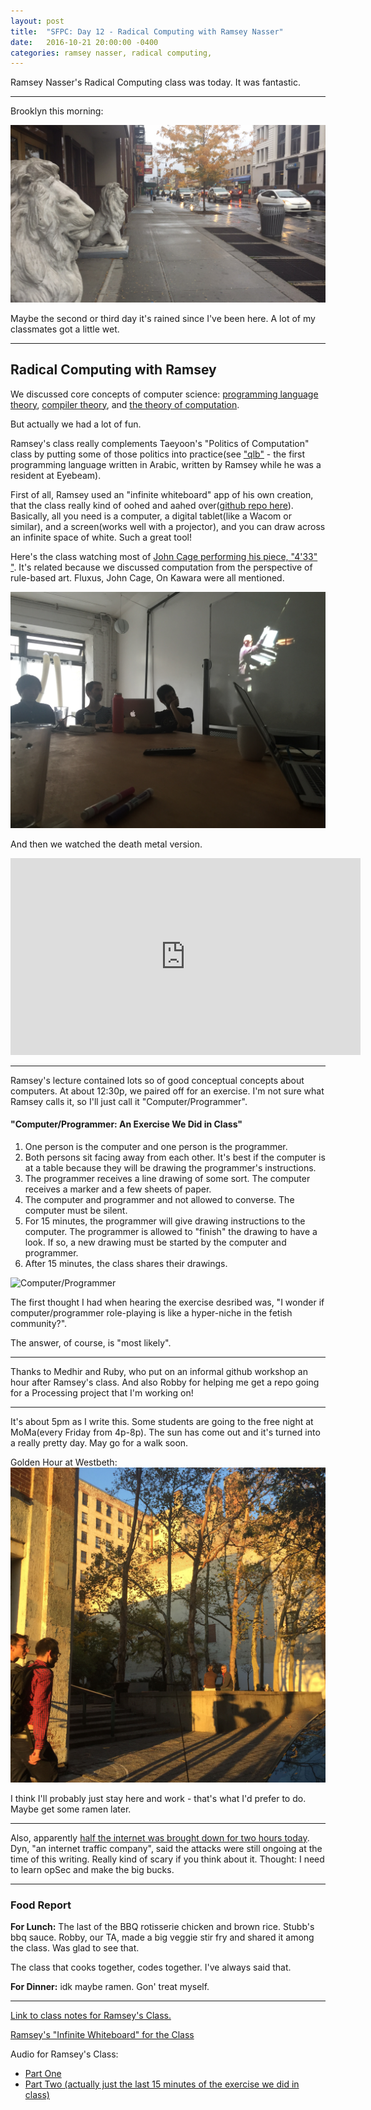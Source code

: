 ```yaml
---
layout: post
title:  "SFPC: Day 12 - Radical Computing with Ramsey Nasser"
date:   2016-10-21 20:00:00 -0400
categories: ramsey nasser, radical computing,
---
```


Ramsey Nasser's Radical Computing class was today. It was fantastic.

-----

Brooklyn this morning:

![Brooklyn lions in the rain](/images/IMG_4562.JPG)

Maybe the second or third day it's rained since I've been here. A lot of my classmates got a little wet.

-----
<h2> Radical Computing with Ramsey </h2>

We discussed core concepts of computer science: [programming language theory](https://en.wikipedia.org/wiki/Programming_language_theory), [compiler theory](https://en.wikipedia.org/wiki/Compiler#Compiler_construction), and [the theory of computation](https://www.google.com/url?sa=t&rct=j&q=&esrc=s&source=web&cd=3&cad=rja&uact=8&ved=0ahUKEwj5o5fV9uzPAhVMND4KHeLjAX4QFggpMAI&url=https%3A%2F%2Fen.wikipedia.org%2Fwiki%2FTheory_of_computation&usg=AFQjCNE9szTvPyUHg7ea8Kb_EqpiWzmaRQ&sig2=PN6qCsNFc2YHw8sr8aHwlA&bvm=bv.136499718,d.cWw).

But actually we had a lot of fun.

Ramsey's class really complements Taeyoon's "Politics of Computation" class by putting some of those politics into practice(see ["qlb"](http://nas.sr/%D9%82%D9%84%D8%A8/) - the first programming language written in Arabic, written by Ramsey while he was a resident at Eyebeam).

First of all, Ramsey used an "infinite whiteboard" app of his own creation, that the class really kind of oohed and aahed over([github repo here](https://github.com/nasser/boards)). Basically, all you need is a computer, a digital tablet(like a Wacom or similar), and a screen(works well with a projector), and you can draw across an infinite space of white. Such a great tool!

Here's the class watching most of [John Cage performing his piece, "4'33" "](https://www.youtube.com/watch?v=gN2zcLBr_VM). It's related because we discussed computation from the perspective of rule-based art. Fluxus, John Cage, On Kawara were all mentioned.

![Watching John Cage perform 4'33"](/images/IMG_4563.JPG)

And then we watched the death metal version.

<iframe width="560" height="315" src="https://www.youtube.com/embed/hUzI3Ui1Eok" frameborder="0"></iframe>

-----

Ramsey's lecture contained lots so of good conceptual concepts about computers. At about 12:30p, we paired off for an exercise. I'm not sure what Ramsey calls it, so I'll just call it "Computer/Programmer".

<h4> "Computer/Programmer: An Exercise We Did in Class" </h4>

1. One person is the computer and one person is the programmer.
2. Both persons sit facing away from each other. It's best if the computer is at a table because they will be drawing the programmer's instructions.
3. The programmer receives a line drawing of some sort. The computer receives a marker and a few sheets of paper.
4. The computer and programmer and not allowed to converse. The computer must be silent.
5. For 15 minutes, the programmer will give drawing instructions to the computer. The programmer is allowed to "finish" the drawing to have a look. If so, a new drawing must be started by the computer and programmer.
6. After 15 minutes, the class shares their drawings.

![Computer/Programmer](/images/IMG_4566.gif)

The first thought I had when hearing the exercise desribed was, "I wonder if computer/programmer role-playing is like a hyper-niche in the fetish community?".

The answer, of course, is "most likely".

----

Thanks to Medhir and Ruby, who put on an informal github workshop an hour after Ramsey's class. And also Robby for helping me get a repo going for a Processing project that I'm working on!

-----

It's about 5pm as I write this. Some students are going to the free night at MoMa(every Friday from 4p-8p). The sun has come out and it's turned into a really pretty day. May go for a walk soon.

Golden Hour at Westbeth:
![Golden Hour at Westbeth](/images/IMG_4580.JPG)

I think I'll probably just stay here and work - that's what I'd prefer to do. Maybe get some ramen later.

-----

Also, apparently [half the internet was brought down for two hours today](http://www.cnbc.com/2016/10/21/major-websites-across-east-coast-knocked-out-in-apparent-ddos-attack.html). Dyn, "an internet traffic company", said the attacks were still ongoing at the time of this writing. Really kind of scary if you think about it. Thought: I need to learn opSec and make the big bucks.

-----

<h3> Food Report </h3>

**For Lunch:** The last of the BBQ rotisserie chicken and brown rice. Stubb's bbq sauce. Robby, our TA, made a big veggie stir fry and shared it among the class. Was glad to see that.

The class that cooks together, codes together. I've always said that.

**For Dinner:** idk maybe ramen. Gon' treat myself.

-----

[Link to class notes for Ramsey's Class.](https://paper.dropbox.com/doc/Ramseys-Radical-Computer-Science-Class-1-OMfl7BW8fiAjfd7PejQw7)

[Ramsey's "Infinite Whiteboard" for the Class](https://cdn.rawgit.com/nasser/303f0cb87d6f5a24bc2a60ac10155e94/raw/first-class.svg)

Audio for Ramsey's Class:

- [Part One](https://www.dropbox.com/s/hjms9xvbmb48uri/102116%20-%20Ramsey%20Nasser%20-%20Radical%20Computing%20Class%2001%20Part%2001.m4a?dl=0)
- [Part Two (actually just the last 15 minutes of the exercise we did in class)](https://www.dropbox.com/s/8s59ev9d9703cn6/102116%20-%20Ramsey%20Nasser%20-%20Radical%20Computing%20Class%2001%20Part%2002.m4a?dl=0)

